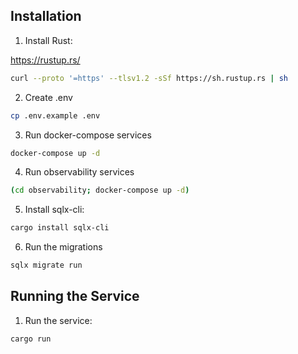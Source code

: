 ## Installation

1. Install Rust:

https://rustup.rs/

```bash
curl --proto '=https' --tlsv1.2 -sSf https://sh.rustup.rs | sh
```

2. Create .env
```bash
cp .env.example .env
```

3. Run docker-compose services
```bash
docker-compose up -d
```

4. Run observability services
```bash
(cd observability; docker-compose up -d)
```

5. Install sqlx-cli:
```bash
cargo install sqlx-cli
```

6. Run the migrations

```bash
sqlx migrate run
```

## Running the Service

1. Run the service:
```bash
cargo run
```
